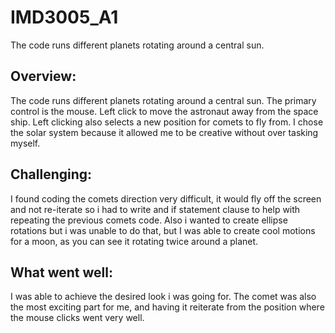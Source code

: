 # IMD3005_A1
 The code runs different planets rotating around a central sun.


## Overview:
The code runs different planets rotating around a central sun. The primary control is the mouse. 
Left click to move the astronaut away from the space ship. Left clicking also selects a new position
for comets to fly from. I chose the solar system because it allowed me to be creative without over tasking myself.

## Challenging:
I found coding the comets direction very difficult, it would fly off the screen and not re-iterate so i had to write and if statement clause to help with repeating the previous comets code. Also i wanted to create ellipse rotations but i was unable to do that, but I was able to create cool motions for a moon, as you can see it rotating twice around a planet.

## What went well:
I was able to achieve the desired look i was going for. The comet was also the most exciting part for me, and having it reiterate from the position where the mouse clicks went very well. 
